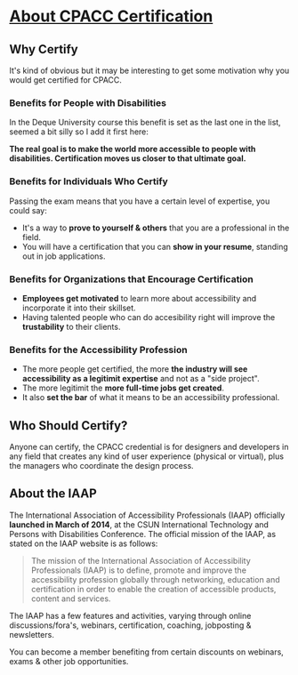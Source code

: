 # [About CPACC Certification](https://dequeuniversity.com/class/iaap-cpacc/about-certification/)
## Why Certify
It's kind of obvious but it may be interesting to get some motivation why you would get certified for CPACC.

### Benefits for People with Disabilities
In the Deque University course this benefit is set as the last one in the list, seemed a bit silly so I add it first here:

**The real goal is to make the world more accessible to people with disabilities. Certification moves us closer to that ultimate goal.**


### Benefits for Individuals Who Certify
Passing the exam means that you have a certain level of expertise, you could say:
- It's a way to **prove to yourself & others** that you are a professional in the field.
- You will have a certification that you can **show in your resume**, standing out in job applications.

### Benefits for Organizations that Encourage Certification
- **Employees get motivated** to learn more about accessibility and incorporate it into their skillset.
- Having talented people who can do accesibility right will improve the **trustability** to their clients.

### Benefits for the Accessibility Profession
- The more people get certified, the more **the industry will see accessibility as a legitimit expertise** and not as a "side project".
- The more legitimit the **more full-time jobs get created**.
- It also **set the bar** of what it means to be an accessibility professional.

## Who Should Certify?
Anyone can certify, the CPACC credential is for designers and developers in any field that creates any kind of user experience (physical or virtual), plus the managers who coordinate the design process.

## About the IAAP
The International Association of Accessibility Professionals (IAAP) officially **launched in March of 2014**, at the CSUN International Technology and Persons with Disabilities Conference. The official mission of the IAAP, as stated on the IAAP website is as follows:

> The mission of the International Association of Accessibility Professionals (IAAP) is to define, promote and improve the accessibility profession globally through networking, education and certification in order to enable the creation of accessible products, content and services.

The IAAP has a few features and activities, varying through online discussions/fora's, webinars, certification, coaching, jobposting & newsletters.

You can become a member benefiting from certain discounts on webinars, exams & other job opportunities.